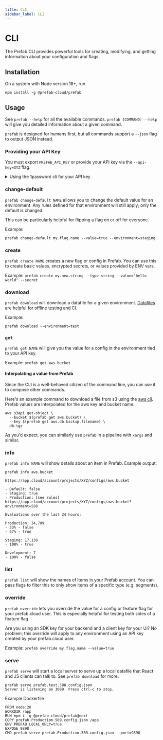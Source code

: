 ```yaml
---
title: CLI
sidebar_label: CLI
---
```


# CLI

The Prefab CLI provides powerful tools for creating, modifying, and getting information about your configuration and flags.

## Installation

On a system with Node version 18+, run

```
npm install -g @prefab-cloud/prefab
```

## Usage

See `prefab --help` for all the available commands. `prefab [COMMAND] --help` will give you detailed information about a given command.

`prefab` is designed for humans first, but all commands support a `--json` flag to output JSON instead.

### Providing your API Key

You must export `PREFAB_API_KEY` or provide your API key via the `--api-key=XYZ` flag.

<details><summary>Using the 1password cli for your API key</summary>

To use the [1password cli](https://developer.1password.com/docs/cli/get-started) for this, you can do the following (replace the `op://...` with the secret reference for your API key).

```
prefab --api-key=(op read "op://Private/Prefab API KEY/credential")
```

</details>

### change-default

`prefab change-default NAME` allows you to change the default value for an environment. Any rules defined for that environment will still apply; only the default is changed.

This can be particularly helpful for flipping a flag on or off for everyone.

Example:

`prefab change-default my.flag.name --value=true --environment=staging`

### create

`prefab create NAME` creates a new flag or config in Prefab. You can use this to create basic values, encrypted secrets, or values provided by ENV vars.

Example: `prefab create my.new.string --type string --value="hello world" --secret`

### download

`prefab download` will download a datafile for a given environment. [Datafiles](/docs/explanations/concepts/testing) are helpful for offline testing and CI.

Example:

`prefab download --environment=test`

### `get`

`prefab get NAME` will give you the value for a config in the environment tied to your API key.

Example: `prefab get aws.bucket`

#### Interpolating a value from Prefab

Since the CLI is a well-behaved citizen of the command line, you can use it to compose other commands.

Here's an example command to download a file from s3 using the [aws cli](https://aws.amazon.com/cli/). Prefab values are interpolated for the aws key and bucket name.

```
aws s3api get-object \
  --bucket $(prefab get aws.bucket) \
  --key $(prefab get aws.db.backup.filename) \
  db.tgz
```

As you'd expect, you can similarly use `prefab` in a pipeline with `xargs` and similar.

### info

`prefab info NAME` will show details about an item in Prefab. Example output:

```
prefab info aws.bucket

https://app.cloud/account/projects/XYZ/configs/aws.bucket

- Default: false
- Staging: true
- Production: [see rules] https://app.cloud/account/projects/XYZ/configs/aws.bucket?environment=588

Evaluations over the last 24 hours:

Production: 34,789
- 33% - false
- 67% - true

Staging: 17,138
- 100% - true

Development: 7
- 100% - false
```

### list

`prefab list` will show the names of items in your Prefab account. You can pass flags to filter this to only show items of a specific type (e.g. segments).

### override

`prefab override` lets you override the value for a config or feature flag for your prefab.cloud user. This is especially helpful for testing both sides of a feature flag.

Are you using an SDK key for your backend and a client key for your UI? No problem; this override will apply to any environment using an API key created by your prefab.cloud user.

Example: `prefab override my.flag.name --value=true`

### serve

`prefab serve` will start a local server to serve up a local datafile that React and JS clients can talk to. See `prefab download` for more.

```
prefab serve prefab.test.588.config.json
Server is listening on 3099. Press ctrl-c to stop.
```

Example Dockerfile

```
FROM node:20
WORKDIR /app
RUN npm i -g @prefab-cloud/prefab@next
COPY prefab.Production.589.config.json /app
ENV PREFAB_LOCAL_ONLY=true
EXPOSE 9898
CMD prefab serve prefab.Production.589.config.json --port=9898
```
